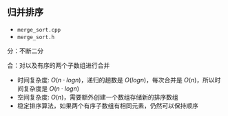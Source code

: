 ## 归并排序

- `merge_sort.cpp`
- `merge_sort.h`

分：不断二分

合：对以及有序的两个子数组进行合并

- 时间复杂度: $O(n\cdot{logn})$，递归的趟数是 $O(logn)$，每次合并是 $O(n)$，所以时间复杂度是 $O(n\cdot{logn})$
- 空间复杂度: $O(n)$，需要额外创建一个数组存储新的排序数组
- 稳定排序算法，如果两个有序子数组有相同元素，仍然可以保持顺序



